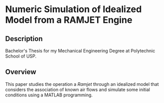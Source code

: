 # Numeric Simulation of Idealized Model from a RAMJET Engine

## Description

Bachelor's Thesis for my Mechanical Engineering Degree at Polytechnic School of USP.

## Overview

This paper studies the operation a *Ramjet* through an idealized model that considers the association of known air flows and simulate some initial conditions using a MATLAB programming.</br >
